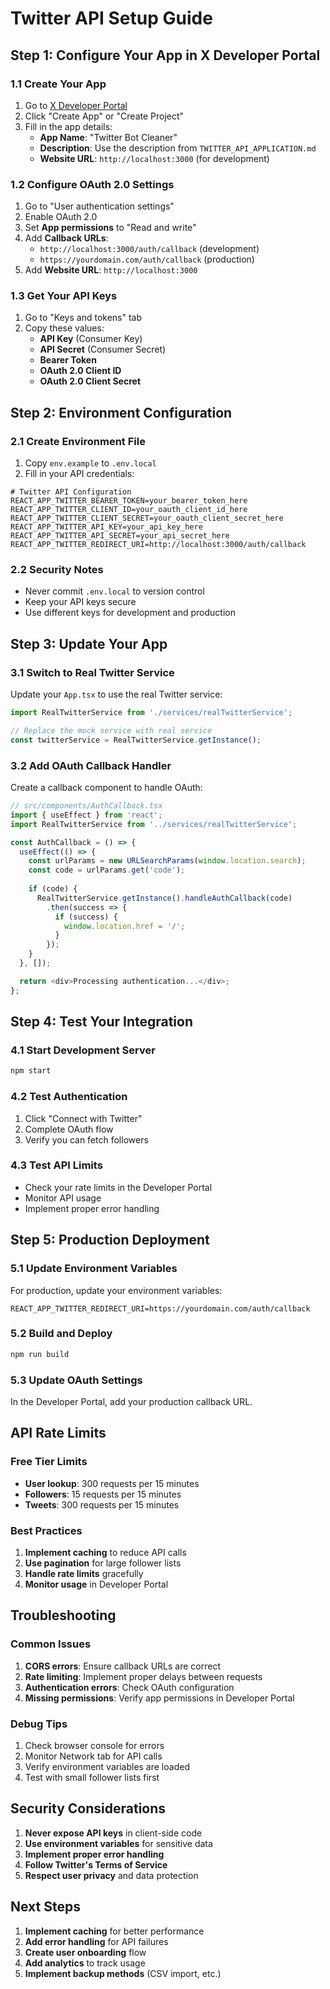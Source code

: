 # Twitter API Setup Guide

## Step 1: Configure Your App in X Developer Portal

### 1.1 Create Your App
1. Go to [X Developer Portal](https://developer.twitter.com/)
2. Click "Create App" or "Create Project"
3. Fill in the app details:
   - **App Name**: "Twitter Bot Cleaner"
   - **Description**: Use the description from `TWITTER_API_APPLICATION.md`
   - **Website URL**: `http://localhost:3000` (for development)

### 1.2 Configure OAuth 2.0 Settings
1. Go to "User authentication settings"
2. Enable OAuth 2.0
3. Set **App permissions** to "Read and write"
4. Add **Callback URLs**:
   - `http://localhost:3000/auth/callback` (development)
   - `https://yourdomain.com/auth/callback` (production)
5. Add **Website URL**: `http://localhost:3000`

### 1.3 Get Your API Keys
1. Go to "Keys and tokens" tab
2. Copy these values:
   - **API Key** (Consumer Key)
   - **API Secret** (Consumer Secret)
   - **Bearer Token**
   - **OAuth 2.0 Client ID**
   - **OAuth 2.0 Client Secret**

## Step 2: Environment Configuration

### 2.1 Create Environment File
1. Copy `env.example` to `.env.local`
2. Fill in your API credentials:

```env
# Twitter API Configuration
REACT_APP_TWITTER_BEARER_TOKEN=your_bearer_token_here
REACT_APP_TWITTER_CLIENT_ID=your_oauth_client_id_here
REACT_APP_TWITTER_CLIENT_SECRET=your_oauth_client_secret_here
REACT_APP_TWITTER_API_KEY=your_api_key_here
REACT_APP_TWITTER_API_SECRET=your_api_secret_here
REACT_APP_TWITTER_REDIRECT_URI=http://localhost:3000/auth/callback
```

### 2.2 Security Notes
- Never commit `.env.local` to version control
- Keep your API keys secure
- Use different keys for development and production

## Step 3: Update Your App

### 3.1 Switch to Real Twitter Service
Update your `App.tsx` to use the real Twitter service:

```typescript
import RealTwitterService from './services/realTwitterService';

// Replace the mock service with real service
const twitterService = RealTwitterService.getInstance();
```

### 3.2 Add OAuth Callback Handler
Create a callback component to handle OAuth:

```typescript
// src/components/AuthCallback.tsx
import { useEffect } from 'react';
import RealTwitterService from '../services/realTwitterService';

const AuthCallback = () => {
  useEffect(() => {
    const urlParams = new URLSearchParams(window.location.search);
    const code = urlParams.get('code');
    
    if (code) {
      RealTwitterService.getInstance().handleAuthCallback(code)
        .then(success => {
          if (success) {
            window.location.href = '/';
          }
        });
    }
  }, []);

  return <div>Processing authentication...</div>;
};
```

## Step 4: Test Your Integration

### 4.1 Start Development Server
```bash
npm start
```

### 4.2 Test Authentication
1. Click "Connect with Twitter"
2. Complete OAuth flow
3. Verify you can fetch followers

### 4.3 Test API Limits
- Check your rate limits in the Developer Portal
- Monitor API usage
- Implement proper error handling

## Step 5: Production Deployment

### 5.1 Update Environment Variables
For production, update your environment variables:
```env
REACT_APP_TWITTER_REDIRECT_URI=https://yourdomain.com/auth/callback
```

### 5.2 Build and Deploy
```bash
npm run build
```

### 5.3 Update OAuth Settings
In the Developer Portal, add your production callback URL.

## API Rate Limits

### Free Tier Limits
- **User lookup**: 300 requests per 15 minutes
- **Followers**: 15 requests per 15 minutes
- **Tweets**: 300 requests per 15 minutes

### Best Practices
1. **Implement caching** to reduce API calls
2. **Use pagination** for large follower lists
3. **Handle rate limits** gracefully
4. **Monitor usage** in Developer Portal

## Troubleshooting

### Common Issues
1. **CORS errors**: Ensure callback URLs are correct
2. **Rate limiting**: Implement proper delays between requests
3. **Authentication errors**: Check OAuth configuration
4. **Missing permissions**: Verify app permissions in Developer Portal

### Debug Tips
1. Check browser console for errors
2. Monitor Network tab for API calls
3. Verify environment variables are loaded
4. Test with small follower lists first

## Security Considerations

1. **Never expose API keys** in client-side code
2. **Use environment variables** for sensitive data
3. **Implement proper error handling**
4. **Follow Twitter's Terms of Service**
5. **Respect user privacy** and data protection

## Next Steps

1. **Implement caching** for better performance
2. **Add error handling** for API failures
3. **Create user onboarding** flow
4. **Add analytics** to track usage
5. **Implement backup methods** (CSV import, etc.) 